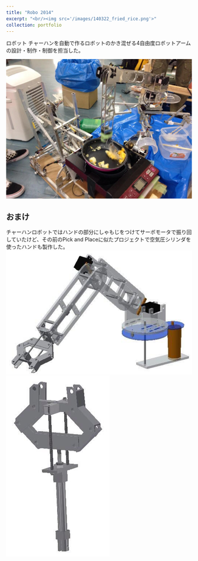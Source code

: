 ```yaml
---
title: "Robo 2014"
excerpt: "<br/><img src='/images/140322_fried_rice.png'>"
collection: portfolio
---
```


ロボット
チャーハンを自動で作るロボットのかき混ぜる4自由度ロボットアームの設計・制作・制御を担当した。

<img src='/images/140322_fried_rice.jpg'>

## おまけ
チャーハンロボットではハンドの部分にしゃもじをつけてサーボモータで振り回していたけど、その前のPick and Placeに似たプロジェクトで空気圧シリンダを使ったハンドも製作した。
<img src="/images/131121_robot_arm.jpg">
<img src="/images/131124_robot_hand.jpg">